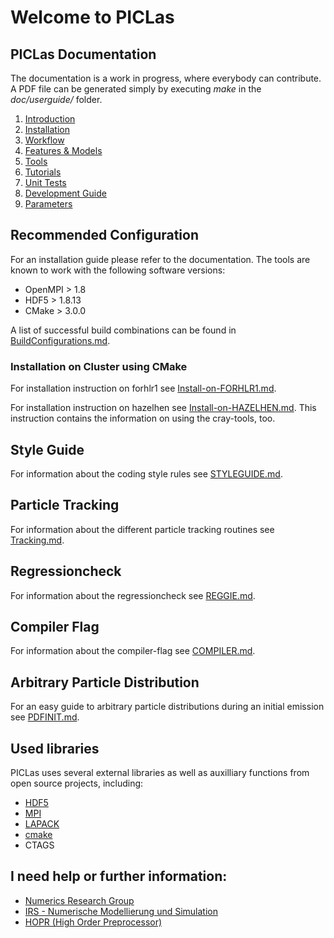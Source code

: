 # Welcome to PICLas

## PICLas Documentation

The documentation is a work in progress, where everybody can contribute. A PDF file can be generated simply by executing *make* in the *doc/userguide/* folder.

1. [Introduction](doc/userguide/000_userguide.md)
2. [Installation](doc/userguide/010_installation.md)
3. [Workflow](doc/userguide/020_workflow.md)
4. [Features & Models](doc/userguide/030_features_models.md)
5. [Tools](doc/userguide/040_tools.md)
6. [Tutorials](doc/userguide/050_tutorials.md)
7. [Unit Tests](doc/userguide/070_unittest.md)
8. [Development Guide](doc/userguide/080_develop_guide.md)
9. [Parameters](doc/userguide/099_parameter.md)

## Recommended Configuration

For an installation guide please refer to the documentation. The tools are known to work with the following software versions:

* OpenMPI > 1.8
* HDF5 > 1.8.13
* CMake > 3.0.0

A list of successful build combinations can be found in [BuildConfigurations.md](BuildConfigurations.md).

### Installation on Cluster using CMake

For installation instruction on forhlr1 see [Install-on-FORHLR1.md](INSTALLFORHLR1.md).

For installation instruction on hazelhen see [Install-on-HAZELHEN.md](INSTALLHAZELHEN.md).
This instruction contains the information on using the cray-tools, too.

## Style Guide

For information about the coding style rules see [STYLEGUIDE.md](STYLEGUIDE.md).

## Particle Tracking

For information about the different particle tracking routines see [Tracking.md](TRACKING.md).

## Regressioncheck

For information about the regressioncheck see [REGGIE.md](REGGIE.md).

## Compiler Flag

For information about the compiler-flag see [COMPILER.md](COMPILER.md).

## Arbitrary Particle Distribution 

For an easy guide to arbitrary particle distributions during an initial emission see [PDFINIT.md](PDFINIT.md).


## Used libraries

PICLas uses several external libraries as well as auxilliary functions from open source projects, including:

* [HDF5](https://www.hdfgroup.org/)
* [MPI](http://www.mcs.anl.gov/research/projects/mpi/)
* [LAPACK](http://www.netlib.org/lapack/)
* [cmake](https://www.cmake.org)
* CTAGS

## I need help or further information:

* [Numerics Research Group](https://nrg.iag.uni-stuttgart.de/)
* [IRS - Numerische Modellierung und Simulation](https://www.irs.uni-stuttgart.de/forschung/numerische_modellierung_und_simulation/index.html)
* [HOPR (High Order Preprocessor)](https://hopr-project.org)


